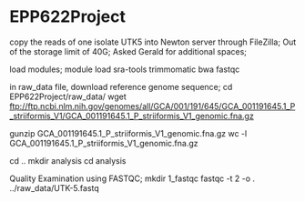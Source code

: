 # EPP622Project
copy the reads of one isolate UTK5 into Newton server through FileZilla;
Out of the storage limit of 40G; Asked Gerald for additional spaces;

load modules;
module load sra-tools trimmomatic bwa fastqc

in raw_data file, download reference genome sequence;
cd EPP622Project/raw_data/
wget ftp://ftp.ncbi.nlm.nih.gov/genomes/all/GCA/001/191/645/GCA_001191645.1_P_striiformis_V1/GCA_001191645.1_P_striiformis_V1_genomic.fna.gz

gunzip GCA_001191645.1_P_striiformis_V1_genomic.fna.gz
wc -l GCA_001191645.1_P_striiformis_V1_genomic.fna.gz

cd ..
mkdir analysis
cd analysis
 
Quality Examination using FASTQC;
mkdir 1_fastqc
fastqc -t 2 -o . ../raw_data/UTK-5.fastq
 










